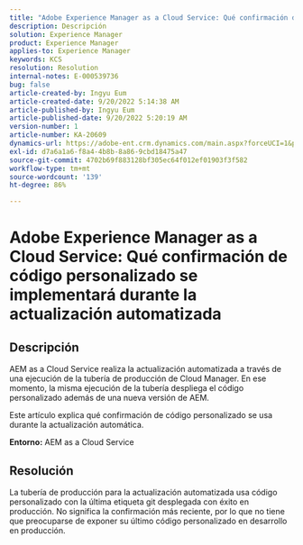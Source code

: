 ```yaml
---
title: "Adobe Experience Manager as a Cloud Service: Qué confirmación de código personalizado se implementará durante la actualización automatizada"
description: Descripción
solution: Experience Manager
product: Experience Manager
applies-to: Experience Manager
keywords: KCS
resolution: Resolution
internal-notes: E-000539736
bug: false
article-created-by: Ingyu Eum
article-created-date: 9/20/2022 5:14:38 AM
article-published-by: Ingyu Eum
article-published-date: 9/20/2022 5:20:19 AM
version-number: 1
article-number: KA-20609
dynamics-url: https://adobe-ent.crm.dynamics.com/main.aspx?forceUCI=1&pagetype=entityrecord&etn=knowledgearticle&id=5c1eaf1a-a338-ed11-9db0-002248086a27
exl-id: d7a6a1a6-f8a4-4b8b-8a86-9cbd18475a47
source-git-commit: 4702b69f883128bf305ec64f012ef01903f3f582
workflow-type: tm+mt
source-wordcount: '139'
ht-degree: 86%

---
```


# Adobe Experience Manager as a Cloud Service: Qué confirmación de código personalizado se implementará durante la actualización automatizada

## Descripción


AEM as a Cloud Service realiza la actualización automatizada a través de una ejecución de la tubería de producción de Cloud Manager. En ese momento, la misma ejecución de la tubería despliega el código personalizado además de una nueva versión de AEM.

Este artículo explica qué confirmación de código personalizado se usa durante la actualización automática.

<b>Entorno:</b>
AEM as a Cloud Service


## Resolución


La tubería de producción para la actualización automatizada usa código personalizado con la última etiqueta git desplegada con éxito en producción. No significa la confirmación más reciente, por lo que no tiene que preocuparse de exponer su último código personalizado en desarrollo en producción.
